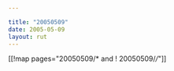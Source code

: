 ```yaml
---

title: "20050509"
date: 2005-05-09
layout: rut
---
```


[[!map pages="20050509/* and ! 20050509/*/*"]]
